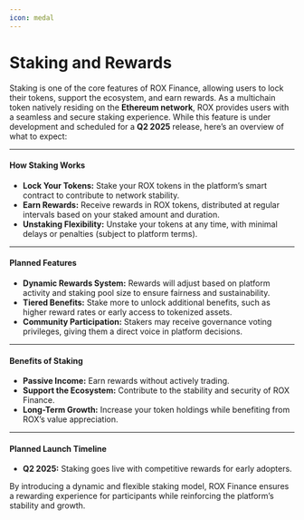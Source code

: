 ```yaml
---
icon: medal
---
```


# Staking and Rewards

Staking is one of the core features of ROX Finance, allowing users to lock their tokens, support the ecosystem, and earn rewards. As a multichain token natively residing on the **Ethereum network**, ROX provides users with a seamless and secure staking experience. While this feature is under development and scheduled for a **Q2 2025** release, here’s an overview of what to expect:

***

#### How Staking Works

* **Lock Your Tokens:** Stake your ROX tokens in the platform’s smart contract to contribute to network stability.
* **Earn Rewards:** Receive rewards in ROX tokens, distributed at regular intervals based on your staked amount and duration.
* **Unstaking Flexibility:** Unstake your tokens at any time, with minimal delays or penalties (subject to platform terms).

***

#### Planned Features

* **Dynamic Rewards System:** Rewards will adjust based on platform activity and staking pool size to ensure fairness and sustainability.
* **Tiered Benefits:** Stake more to unlock additional benefits, such as higher reward rates or early access to tokenized assets.
* **Community Participation:** Stakers may receive governance voting privileges, giving them a direct voice in platform decisions.

***

#### Benefits of Staking

* **Passive Income:** Earn rewards without actively trading.
* **Support the Ecosystem:** Contribute to the stability and security of ROX Finance.
* **Long-Term Growth:** Increase your token holdings while benefiting from ROX’s value appreciation.

***

#### Planned Launch Timeline

* **Q2 2025:** Staking goes live with competitive rewards for early adopters.

By introducing a dynamic and flexible staking model, ROX Finance ensures a rewarding experience for participants while reinforcing the platform’s stability and growth.
